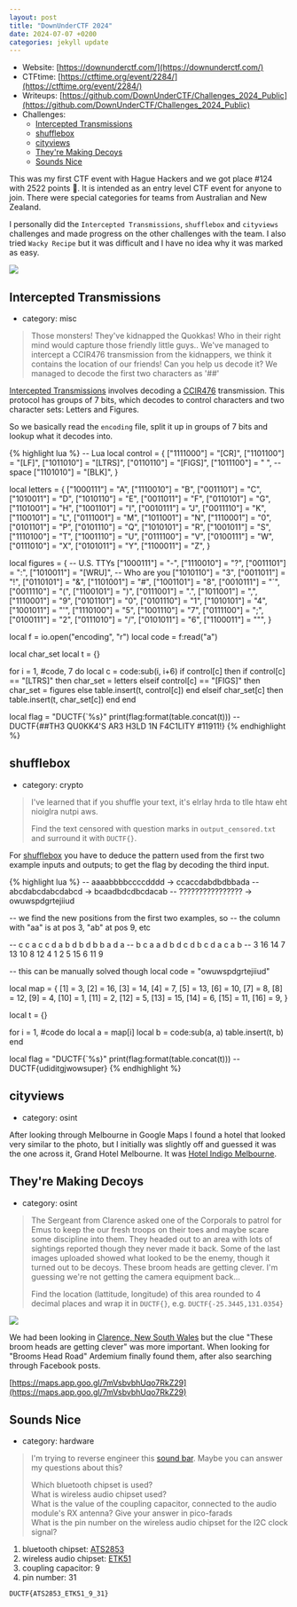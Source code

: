 ```yaml
---
layout: post
title: "DownUnderCTF 2024"
date: 2024-07-07 +0200
categories: jekyll update
---
```

- Website: [https://downunderctf.com/](https://downunderctf.com/)
- CTFtime: [https://ctftime.org/event/2284/](https://ctftime.org/event/2284/)
- Writeups: [https://github.com/DownUnderCTF/Challenges_2024_Public](https://github.com/DownUnderCTF/Challenges_2024_Public)
- Challenges:
  - [Intercepted Transmissions](#intercepted-transmissions)
  - [shufflebox](#shufflebox)
  - [cityviews](#cityviews)
  - [They're Making Decoys](#theyre-making-decoys)
  - [Sounds Nice](#sounds-nice)

This was my first CTF event with Hague Hackers and we got place #124 with 2522 points 🙂. It is intended as an entry level CTF event for anyone to join. There were special categories for teams from Australian and New Zealand.

I personally did the `Intercepted Transmissions`, `shufflebox` and `cityviews` challenges and made progress on the other challenges with the team. I also tried `Wacky Recipe` but it was difficult and I have no idea why it was marked as easy.

![](https://ketho.github.io/data/img/ductf/team.jpg)

## Intercepted Transmissions
- category: misc
> Those monsters! They've kidnapped the Quokkas! Who in their right mind would capture those friendly little guys.. We've managed to intercept a CCIR476 transmission from the kidnappers, we think it contains the location of our friends! Can you help us decode it? We managed to decode the first two characters as '##'

[Intercepted Transmissions](https://github.com/DownUnderCTF/Challenges_2024_Public/tree/main/beginner/intercepted-transmissions) involves decoding a [CCIR476](https://en.wikipedia.org/wiki/CCIR_476) transmission. This protocol has groups of 7 bits, which decodes to control characters and two character sets: Letters and Figures.

So we basically read the `encoding` file, split it up in groups of 7 bits and lookup what it decodes into.

{% highlight lua %}
-- Lua
local control = {
    ["1111000"] = "[CR]",
    ["1101100"] = "[LF]",
    ["1011010"] = "[LTRS]",
    ["0110110"] = "[FIGS]",
    ["1011100"] = " ", -- space
    ["1101010"] = "[BLK]",
}
 
local letters = {
    ["1000111"] = "A",
    ["1110010"] = "B",
    ["0011101"] = "C",
    ["1010011"] = "D",
    ["1010110"] = "E",
    ["0011011"] = "F",
    ["0110101"] = "G",
    ["1101001"] = "H",
    ["1001101"] = "I",
    ["0010111"] = "J",
    ["0011110"] = "K",
    ["1100101"] = "L",
    ["0111001"] = "M",
    ["1011001"] = "N",
    ["1110001"] = "0",
    ["0101101"] = "P",
    ["0101110"] = "Q",
    ["1010101"] = "R",
    ["1001011"] = "S",
    ["1110100"] = "T",
    ["1001110"] = "U",
    ["0111100"] = "V",
    ["0100111"] = "W",
    ["0111010"] = "X",
    ["0101011"] = "Y",
    ["1100011"] = "Z",
}

local figures = { -- U.S. TTYs
    ["1000111"] = "-",
    ["1110010"] = "?",
    ["0011101"] = ":",
    ["1010011"] = "[WRU]", -- Who are you
    ["1010110"] = "3",
    ["0011011"] = "!",
    ["0110101"] = "&",
    ["1101001"] = "#",
    ["1001101"] = "8",
    ["0010111"] = "´",
    ["0011110"] = "(",
    ["1100101"] = ")",
    ["0111001"] = ".",
    ["1011001"] = ",",
    ["1110001"] = "9",
    ["0101101"] = "0",
    ["0101110"] = "1",
    ["1010101"] = "4",
    ["1001011"] = "'",
    ["1110100"] = "5",
    ["1001110"] = "7",
    ["0111100"] = ";",
    ["0100111"] = "2",
    ["0111010"] = "/",
    ["0101011"] = "6",
    ["1100011"] = "\"",
}

local f = io.open("encoding", "r")
local code = f:read("a")

local char_set
local t = {}

for i = 1, #code, 7 do
    local c = code:sub(i, i+6)
    if control[c] then
        if control[c] == "[LTRS]" then
            char_set = letters
        elseif control[c] == "[FIGS]" then
            char_set = figures
        else
            table.insert(t, control[c])
        end
    elseif char_set[c] then
        table.insert(t, char_set[c])
    end
end

local flag = "DUCTF{`%s}"
print(flag:format(table.concat(t)))
-- DUCTF{##TH3 QU0KK4'S AR3 H3LD 1N F4C1LITY #11911!}
{% endhighlight %}

## shufflebox
- category: crypto
> I've learned that if you shuffle your text, it's elrlay hrda to tlle htaw eht nioiglra nutpi aws.
> 
> Find the text censored with question marks in `output_censored.txt` and surround it with `DUCTF{}`.

For [shufflebox](https://github.com/DownUnderCTF/Challenges_2024_Public/tree/main/beginner/shufflebox) you have to deduce the pattern used from the first two example inputs and outputs; to get the flag by decoding the third input.

{% highlight lua %}
-- aaaabbbbccccdddd -> ccaccdabdbdbbada
-- abcdabcdabcdabcd -> bcaadbdcdbcdacab
-- ???????????????? -> owuwspdgrtejiiud

-- we find the new positions from the first two examples, so
-- the column with "aa" is at pos 3, "ab" at pos 9, etc

-- c  c  a  c  c  d  a  b  d  b  d  b  b  a  d  a
-- b  c  a  a  d  b  d  c  d  b  c  d  a  c  a  b
-- 3  16 14 7  13 10 8  12 4  1  2  5  15 6  11 9

-- this can be manually solved though
local code = "owuwspdgrtejiiud"

local map = {
    [1] = 3,
    [2] = 16,
    [3] = 14,
    [4] = 7,
    [5] = 13,
    [6] = 10,
    [7] = 8,
    [8] = 12,
    [9] = 4,
    [10] = 1,
    [11] = 2,
    [12] = 5,
    [13] = 15,
    [14] = 6,
    [15] = 11,
    [16] = 9,
}

local t = {}

for i = 1, #code do
    local a = map[i]
    local b = code:sub(a, a)
    table.insert(t, b)
end

local flag = "DUCTF{`%s}"
print(flag:format(table.concat(t)))
-- DUCTF{udiditgjwowsuper}
{% endhighlight %}

## cityviews
- category: osint

After looking through Melbourne in Google Maps I found a hotel that looked very similar to the photo, but I initially was slightly off and guessed it was the one across it, Grand Hotel Melbourne. It was [Hotel Indigo Melbourne](https://www.google.com/maps/place/Hotel+Indigo+Melbourne+on+Flinders,+an+IHG+Hotel/@-37.8202368,144.9524746,1088m). 

## They're Making Decoys
- category: osint
> The Sergeant from Clarence asked one of the Corporals to patrol for Emus to keep the our fresh troops on their toes and maybe scare some discipline into them. They headed out to an area with lots of sightings reported though they never made it back. Some of the last images uploaded showed what looked to be the enemy, though it turned out to be decoys. These broom heads are getting clever. I'm guessing we're not getting the camera equipment back...
> 
> Find the location (lattitude, longitude) of this area rounded to 4 decimal places and wrap it in `DUCTF{}`, e.g. `DUCTF{-25.3445,131.0354}`

![](https://ketho.github.io/data/img/ductf/decoys.jpg)

We had been looking in [Clarence, New South Wales](https://www.google.com/maps/place/Clarence+Nieuw-Zuid-Wales+2790,+Australi%C3%AB/@-33.4706957,150.2162388,14z) but the clue "These broom heads are getting clever" was more important. When looking for "Brooms Head Road" Ardemium finally found them, after also searching through Facebook posts.

[https://maps.app.goo.gl/7mVsbvbhUqo7RkZ29](https://maps.app.goo.gl/7mVsbvbhUqo7RkZ29)

## Sounds Nice
- category: hardware

> I'm trying to reverse engineer this [sound bar](https://github.com/DownUnderCTF/Challenges_2024_Public/blob/main/hardware/sounds-nice/publish/soundsystem.jpeg). Maybe you can answer my questions about this?
> 
> Which bluetooth chipset is used?  
> What is wireless audio chipset used?  
> What is the value of the coupling capacitor, connected to the audio module's RX antenna? Give your answer in pico-farads  
> What is the pin number on the wireless audio chipset for the I2C clock signal?

1. bluetooth chipset: [ATS2853](https://fccid.io/2AIMRMITVS26/Internal-Photos/Internal-photos-5514992)
2. wireless audio chipset: [ETK51](https://fccid.io/Z9G-EDF54/User-Manual/User-Manual-3526427.html)
3. coupling capacitor: 9
4. pin number: 31

```
DUCTF{ATS2853_ETK51_9_31}
```

